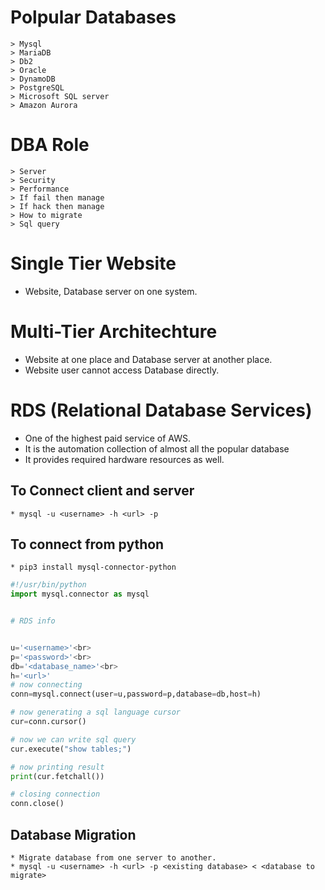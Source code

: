 # Polpular Databases
    > Mysql
    > MariaDB
    > Db2
    > Oracle
    > DynamoDB
    > PostgreSQL
    > Microsoft SQL server
    > Amazon Aurora
# DBA Role
    > Server
    > Security
    > Performance
    > If fail then manage
    > If hack then manage
    > How to migrate
    > Sql query

# Single Tier Website

*  Website, Database server on one system.

# Multi-Tier Architechture

* Website at one place and Database server at another place.
* Website user cannot access Database directly.

# RDS (Relational Database Services)

* One of the highest paid service of AWS.
* It is the automation collection of almost all the popular database
* It provides required hardware resources as well.

## To Connect client and server
    * mysql -u <username> -h <url> -p 

## To connect from python
    * pip3 install mysql-connector-python


```py
#!/usr/bin/python                                                   
import mysql.connector as mysql                                                                                                                      


# RDS info


u='<username>'<br>
p='<password>'<br>                             
db='<database_name>'<br>
h='<url>'                                                                           
# now connecting 
conn=mysql.connect(user=u,password=p,database=db,host=h)

# now generating a sql language cursor                       
cur=conn.cursor()

# now we can write sql query                                 
cur.execute("show tables;")                                                                                      

# now printing result                                        
print(cur.fetchall())                                                                            

# closing connection
conn.close()
```
## Database Migration
    
    * Migrate database from one server to another.
    * mysql -u <username> -h <url> -p <existing database> < <database to migrate>
